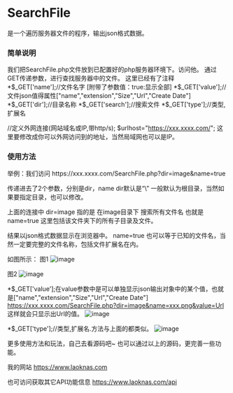 # SearchFile
是一个遍历服务器文件的程序，输出json格式数据。
<h3>简单说明</h3>
我们把SearchFile.php文件放到已配置好的php服务器环境下。访问他。
通过GET传递参数，进行查找服务器中的文件。
这里已经有了注释
*$_GET['name'];//文件名字 [附带了参数值：true:显示全部]
*$_GET['value'];//文件json值得属性["name","extension","Size","Url","Create Date"]
*$_GET['dir'];//目录名称
*$_GET['search'];//搜索文件
*$_GET['type'];//类型,扩展名

//定义外网连接(网站域名或IP,带http/s);
$urlhost="https://xxx.xxxx.com/";   这里要修改成你可以外网访问到的地址，当然局域网也可以是IP。


<h3>使用方法</h3>
举例：我们访问 https://xxx.xxxx.com/SearchFile.php?dir=image&name=true

传递进去了2个参数，分别是dir，name
dir默认是“\” 一般默认为根目录，当然如果要指定目录，也可以修改。

上面的连接中 dir=image 指的是 在image目录下 搜索所有文件名  也就是 name=true   这里包括该文件夹下的所有子目录及文件。

结果以json格式数据显示在浏览器中。
name=true  也可以等于已知的文件名，当然一定要完整的文件名称，包括文件扩展名在内。

如图所示：
图1
![image](https://user-images.githubusercontent.com/66707076/163385403-b0990846-d1a1-480d-9883-99a8ba0d37d1.png)

图2
![image](https://user-images.githubusercontent.com/66707076/163385515-ea6f3407-be23-42ec-bc15-4616614410e2.png)

*$_GET['value'];在value参数中是可以单独显示json输出对象中的某个值，也就是["name","extension","Size","Url","Create Date"]
https://xxx.xxxx.com/SearchFile.php?dir=image&name=xxx.png&value=Url 
这样就会只显示出Url的值。
![image](https://user-images.githubusercontent.com/66707076/163386927-dfc34c0d-f7f1-4d56-9b87-1737aa7e54dc.png)

*$_GET['type'];//类型,扩展名.方法与上面的都类似。
![image](https://user-images.githubusercontent.com/66707076/163387353-f00275d4-05c2-4d2d-b3d5-b278df21d220.png)

更多使用方法和玩法，自己去看源码吧~
也可以通过以上的源码，更完善一些功能。


我的网站  https://www.laoknas.com

也可访问获取其它API功能信息 https://www.laoknas.com/api
